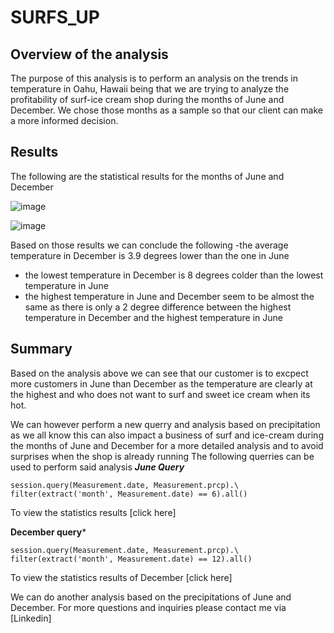 # SURFS_UP
## Overview of the analysis

The purpose of this analysis is to perform an analysis on the trends in temperature in Oahu, Hawaii being that we are trying to analyze the profitability of surf-ice cream shop during the months of June and December.
We chose those months as a sample so that our client can make a more informed decision.

## Results 
The following are the statistical results for the months of June and December

![image](https://user-images.githubusercontent.com/99924850/166172346-bd19bcdd-db3a-4f90-9f01-478bbcbe4242.png)

![image](https://user-images.githubusercontent.com/99924850/166172372-60f4e4d2-1e5d-4452-99b7-81ea0414b9ac.png)

Based on those results we can conclude the following
-the average temperature in December is 3.9 degrees lower than the one in June
- the lowest temperature in December is 8 degrees colder than the lowest temperature in June
- the highest temperature in June and December seem to be almost the same as there is only a 2 degree difference between the highest temperature in December and the highest temperature in June 

## Summary

Based on the analysis above we can see that our customer is to excpect more customers in June than December as the temperature are clearly at the highest and who does not want to surf and sweet ice cream when its hot.

We can however perform a new querry and analysis based on precipitation as we all know this can also impact a business of surf and ice-cream during the months of June and December for a more detailed analysis and to avoid surprises when the shop is already running
The following querries can be used to perform said analysis 
***June Query***
```
session.query(Measurement.date, Measurement.prcp).\
filter(extract('month', Measurement.date) == 6).all()
```
To view the statistics results [click here]

**December query***

```
session.query(Measurement.date, Measurement.prcp).\
filter(extract('month', Measurement.date) == 12).all()
```

To view the statistics results of December [click here]

We can do another analysis based on the precipitations of June and December. 
For more questions and inquiries please contact me via [Linkedin]

